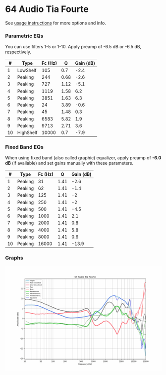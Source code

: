 # 64 Audio Tia Fourte
See [usage instructions](https://github.com/jaakkopasanen/AutoEq#usage) for more options and info.

### Parametric EQs
You can use filters 1-5 or 1-10. Apply preamp of -6.5 dB or -6.5 dB, respectively.

|   # | Type      |   Fc (Hz) |    Q |   Gain (dB) |
|-----|-----------|-----------|------|-------------|
|   1 | LowShelf  |       105 | 0.7  |        -2.4 |
|   2 | Peaking   |       244 | 0.68 |        -2.6 |
|   3 | Peaking   |       727 | 1.12 |        -5.1 |
|   4 | Peaking   |      1119 | 1.58 |         6.2 |
|   5 | Peaking   |      3851 | 1.63 |         6.3 |
|   6 | Peaking   |        24 | 3.89 |        -0.6 |
|   7 | Peaking   |        45 | 1.48 |         0.3 |
|   8 | Peaking   |      6583 | 5.82 |         1.9 |
|   9 | Peaking   |      9713 | 2.71 |         3.6 |
|  10 | HighShelf |     10000 | 0.7  |        -7.9 |

### Fixed Band EQs
When using fixed band (also called graphic) equalizer, apply preamp of **-6.0 dB** (if available) and set gains manually with these parameters.

|   # | Type    |   Fc (Hz) |    Q |   Gain (dB) |
|-----|---------|-----------|------|-------------|
|   1 | Peaking |        31 | 1.41 |        -2.6 |
|   2 | Peaking |        62 | 1.41 |        -1.4 |
|   3 | Peaking |       125 | 1.41 |        -2   |
|   4 | Peaking |       250 | 1.41 |        -2   |
|   5 | Peaking |       500 | 1.41 |        -4.5 |
|   6 | Peaking |      1000 | 1.41 |         2.1 |
|   7 | Peaking |      2000 | 1.41 |         0.8 |
|   8 | Peaking |      4000 | 1.41 |         5.8 |
|   9 | Peaking |      8000 | 1.41 |         0.6 |
|  10 | Peaking |     16000 | 1.41 |       -13.9 |

### Graphs
![](./64%20Audio%20Tia%20Fourte.png)
